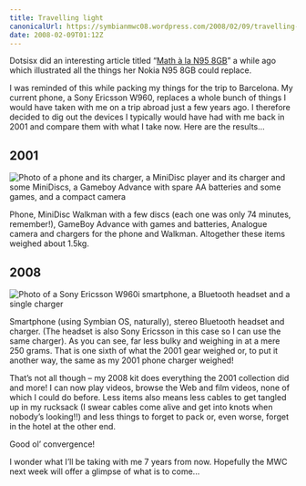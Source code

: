 ```yaml
---
title: Travelling light
canonicalUrl: https://symbianmwc08.wordpress.com/2008/02/09/travelling-light/
date: 2008-02-09T01:12Z
---
```

Dotsisx did an interesting article titled “[Math à la N95 8GB](http://dotsisx.blogspot.com/2008/01/math-la-n95-8gb.html)” a while ago which illustrated all the things her Nokia N95 8GB could replace.

I was reminded of this while packing my things for the trip to Barcelona. My current phone, a Sony Ericsson W960, replaces a whole bunch of things I would have taken with me on a trip abroad just a few years ago. I therefore decided to dig out the devices I typically would have had with me back in 2001 and compare them with what I take now. Here are the results...

## 2001
![Photo of a phone and its charger, a MiniDisc player and its charger and some MiniDiscs, a Gameboy Advance with spare AA batteries and some games, and a compact camera](/media/symbian-mwc-2008/2001-kit.jpg)

Phone, MiniDisc Walkman with a few discs (each one was only 74 minutes, remember!), GameBoy Advance with games and batteries, Analogue camera and chargers for the phone and Walkman. Altogether these items weighed about 1.5kg.

## 2008
![Photo of a Sony Ericsson W960i smartphone, a Bluetooth headset and a single charger](/media/symbian-mwc-2008/2008-kit.jpg)

Smartphone (using Symbian OS, naturally), stereo Bluetooth headset and charger. (The headset is also Sony Ericsson in this case so I can use the same charger). As you can see, far less bulky and weighing in at a mere 250 grams. That is one sixth of what the 2001 gear weighed or, to put it another way, the same as my 2001 phone charger weighed!

That’s not all though – my 2008 kit does everything the 2001 collection did and more! I can now play videos, browse the Web and film videos, none of which I could do before. Less items also means less cables to get tangled up in my rucksack (I swear cables come alive and get into knots when nobody’s looking!!) and less things to forget to pack or, even worse, forget in the hotel at the other end.

Good ol’ convergence!

I wonder what I’ll be taking with me 7 years from now. Hopefully the MWC next week will offer a glimpse of what is to come...
